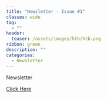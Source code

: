 ```yaml
---
title: "Newsletter - Issue #1"
classes: wide
tag: 
  - ""
header:
  teaser: /assets/images/htb/htb.png
ribbon: green
description: ""
categories:
  - Newsletter
---
```

Newsletter

<a href="https://www.getrevue.co/profile/harshbothra_/issues/securityexplained-newsletter-315740?via=twitter-card&client=DesktopWeb&element=issue-card">Click Here</a>
